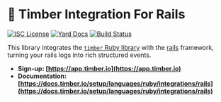 # 🌲 Timber Integration For Rails

[![ISC License](https://img.shields.io/badge/license-ISC-ff69b4.svg)](LICENSE.md)
[![Yard Docs](http://img.shields.io/badge/yard-docs-blue.svg)](http://www.rubydoc.info/github/timberio/timber-ruby-rails)
[![Build Status](https://travis-ci.org/timberio/timber-ruby-rails.svg?branch=master)](https://travis-ci.org/timberio/timber-ruby-rails)

This library integrates the
[`timber` Ruby library](https://github.com/timberio/timber-ruby) with the
[rails](https://github.com/rails/rails) framework, turning your rails logs into
rich structured events.

- **Sign-up: [https://app.timber.io](https://app.timber.io)**
- **Documentation:
  [https://docs.timber.io/setup/languages/ruby/integrations/rails](https://docs.timber.io/setup/languages/ruby/integrations/rails)**
